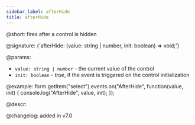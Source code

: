 ```yaml
---
sidebar_label: afterHide
title: afterHide
---          
```


@short: fires after a control is hidden

@signature: {'afterHide: (value: string | number, init: boolean) => void;'} 

@params:
- `value: string | number` - the current value of the control
- `init: boolean` - *true*, if the event is triggered on the control initialization

@example:
form.getItem("select").events.on("AfterHide", function(value, init) {
    console.log("AfterHide", value, init);
});

@descr:

@changelog: added in v7.0
